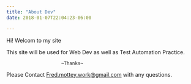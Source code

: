 ```yaml
---
title: "About Dev"
date: 2018-01-07T22:04:23-06:00

---
```


Hi! Welcom to my site



This site will be used for Web Dev as well as Test Automation Practice.


                        ~Thanks~

Please Contact Fred.mottey.work@gmail.com with any questions.

